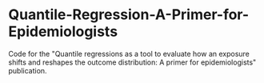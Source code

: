# Quantile-Regression-A-Primer-for-Epidemiologists
Code for the "Quantile regressions as a tool to evaluate how an exposure shifts and reshapes the outcome distribution: A primer for epidemiologists" publication.
